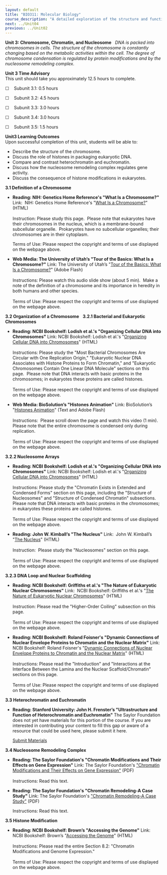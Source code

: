 ```yaml
---
layout: default
title: "BIO311: Molecular Biology"
course_description: "A detailed exploration of the structure and function of DNA and RNA and how these nucleic acids are used to form proteins, and their importance in genetics and inheritance. Special emphasis is placed on DNA replication, transcription, gene expression, mutation and repair, recombination, molecular techniques, and appropriate molecular models."
next: ../Unit04
previous: ../Unit02
---
```

**Unit 3: Chromosome, Chromatin, and Nucleosome** <span id="3"></span> 
*DNA is packed into chromosomes in cells. The structure of the
chromosome is constantly changing based on the metabolic activities
within the cell. The degree of chromosome condensation is regulated by
protein modifications and by the nucleosome remodeling complex.*

**Unit 3 Time Advisory**  
This unit should take you approximately 12.5 hours to complete.  
  
 ☐    Subunit 3.1: 0.5 hours  
  
 ☐    Subunit 3.2: 4.5 hours  
  
 ☐    Subunit 3.3: 3.0 hours  
  
 ☐    Subunit 3.4: 3.0 hours  
  
 ☐    Subunit 3.5: 1.5 hours

**Unit3 Learning Outcomes**  
Upon successful completion of this unit, students will be able to:
-   Describe the structure of the chromosome.
-   Discuss the role of histones in packaging eukaryotic DNA. 
-   Compare and contrast heterochromatin and euchromatin.
-   Discuss how the nucleosome remodeling complex regulates gene
    activity. 
-   Discuss the consequence of histone modifications in eukaryotes.

**3.1 Definition of a Chromosome** <span id="3.1"></span> 
-   **Reading: NIH: Genetics Home Reference's "What Is a Chromosome?"**
    Link:  NIH: Genetics Home Reference's "[What Is a
    Chromosome?](http://ghr.nlm.nih.gov/handbook/basics/chromosome)"
    (HTML)  
        
     Instruction: Please study this page.  Please note that eukaryotes
    have their chromosomes in the nucleus, which is a membrane-bound
    subcellular organelle.  Prokaryotes have no subcellular organelles;
    their chromosomes are in their cytoplasm.  
      
     Terms of Use: Please respect the copyright and terms of use
    displayed on the webpage above.

-   **Web Media: The University of Utah’s "Tour of the Basics: What Is a
    Chromosome?"**
    Link: The University of Utah’s "[Tour of the Basics: What Is a
    Chromosome?](http://learn.genetics.utah.edu/content/begin/traits/tour_chromosome.html)"
    (Adobe Flash)  
        
     Instructions: Please watch this audio slide show (about 5 min). 
    Make a note of the definition of a chromosome and its importance in
    heredity in both humans and other species.  
        
     Terms of Use: Please respect the copyright and terms of use
    displayed on the webpage above.

**3.2 Organization of a Chromosome** <span id="3.2"></span> 
**3.2.1 Bacterial and Eukaryotic Chromosomes** <span id="3.2.1"></span> 
-   **Reading: NCBI Bookshelf: Lodish et al.'s "Organizing Cellular DNA
    into Chromosomes"**
    Link: NCBI Bookshelf: Lodish et al.'s "[Organizing Cellular DNA into
    Chromosomes](http://www.ncbi.nlm.nih.gov/books/NBK21500/)" (HTML)  
        
     Instructions: Please study the "Most Bacterial Chromosomes Are
    Circular with One Replication Origin," "Eukaryotic Nuclear DNA
    Associates with Histone Proteins to Form Chromatin," and "Eukaryotic
    Chromosomes Contain One Linear DNA Molecule" sections on this page.
     Please note that DNA interacts with basic proteins in the
    chromosomes; in eukaryotes these proteins are called histones.  
        
     Terms of Use: Please respect the copyright and terms of use
    displayed on the webpage above.

-   **Web Media: BioSolution’s "Histones Animation"**
    Link: BioSolution’s "[Histones
    Animation](http://www.biosolutions.info/2007/05/histones.html)"
    (Text and Adobe Flash)  
        
     Instructions:  Please scroll down the page and watch this video (1
    min).  Please note that the entire chromosome is condensed only
    during replication.  
        
     Terms of Use: Please respect the copyright and terms of use
    displayed on the webpage above.

**3.2.2 Nucleosome Arrays** <span id="3.2.2"></span> 
-   **Reading: NCBI Bookshelf: Lodish et al.'s "Organizing Cellular DNA
    into Chromosomes"**
    Link: NCBI Bookshelf: Lodish et al.'s "[Organizing Cellular DNA into
    Chromosomes](http://www.ncbi.nlm.nih.gov/books/NBK21500/)" (HTML)  
        
     Instructions: Please study the "Chromatin Exists in Extended and
    Condensed Forms" section on this page, including the "Structure of
    Nucleosomes" and "Structure of Condensed Chromatin" subsections.
    Please note that DNA interacts with basic proteins in the
    chromosomes; in eukaryotes these proteins are called histones.  
        
     Terms of Use: Please respect the copyright and terms of use
    displayed on the webpage above.

-   **Reading: John W. Kimball’s "The Nucleus"**
    Link:  John W. Kimball’s "[The
    Nucleus](http://users.rcn.com/jkimball.ma.ultranet/BiologyPages/N/Nucleus.html)"
    (HTML)  
        
     Instruction:  Please study the "Nucleosomes" section on this
    page.  
        
     Terms of Use: Please respect the copyright and terms of use
    displayed on the webpage above. 

**3.2.3 DNA Loop and Nuclear Scaffolding** <span id="3.2.3"></span> 
-   **Reading: NCBI Bookshelf: Griffiths et al.'s "The Nature of
    Eukaryotic Nuclear Chromosomes"**
    Link:  NCBI Bookshelf: Griffiths et al.'s "[The Nature of Eukaryotic
    Nuclear Chromosomes](http://www.ncbi.nlm.nih.gov/books/NBK21306/)"
    (HTML)  
        
     Instruction: Please read the "Higher-Order Coiling" subsection on
    this page.  
        
     Terms of Use: Please respect the copyright and terms of use
    displayed on the webpage above.

-   **Reading: NCBI Bookshelf: Roland Foisner's "Dynamic Connections of
    Nuclear Envelope Proteins to Chromatin and the Nuclear Matrix"**
    Link: NCBI Bookshelf: Roland Foisner's "[Dynamic Connections of
    Nuclear Envelope Proteins to Chromatin and the Nuclear
    Matrix](http://www.ncbi.nlm.nih.gov/books/NBK6125/)" (HTML)  
        
     Instructions: Please read the "Introduction" and "Interactions at
    the Interface Between the Lamina and the Nuclear Scaffold/Chromatin"
    sections on this page.  
        
     Terms of Use: Please respect the copyright and terms of use
    displayed on the webpage above.

**3.3 Heterochromatin and Euchromatin** <span id="3.3"></span> 
-   **Reading: Stanford University: John H. Frenster’s "Ultrastructure
    and Function of Heterochromatin and Euchromatin"**
    The Saylor Foundation does not yet have materials for this portion
    of the course. If you are interested in contributing your content to
    fill this gap or aware of a resource that could be used here, please
    submit it here.

    [Submit Materials](/contribute/)

**3.4 Nucleosome Remodeling Complex** <span id="3.4"></span> 
-   **Reading: The Saylor Foundation's "Chromatin Modifications and
    Their Effects on Gene Expression"**
    Link: The Saylor Foundation's ["Chromatin Modifications and Their
    Effects on Gene
    Expression](https://resources.saylor.org/archived/wp-content/uploads/2013/10/BIO311-3.4.1-Chromatin-Modifications-and-Their-Effects-on-Gene-Expression-FINAL.pdf)["](https://resources.saylor.org/archived/wp-content/uploads/2013/10/BIO311-3.4.1-Chromatin-Modifications-and-Their-Effects-on-Gene-Expression-FINAL.pdf)
    (PDF)  
        
     Instructions: Read this text.

-   **Reading: The Saylor Foundation's "Chromatin Remodeling-A Case
    Study"**
    Link: The Saylor Foundation's ["Chromatin Remodeling-A Case
    Study"](https://resources.saylor.org/archived/wp-content/uploads/2013/10/BIO311-3.4.2-Chromatin-Remodeling-A-Case-Study-FINAL.pdf)
    (PDF)  
      
     Instructions: Read this text.

**3.5 Histone Modification** <span id="3.5"></span> 
-   **Reading: NCBI Bookshelf: Brown’s "Accessing the Genome"**
    Link: NCBI Bookshelf: Brown’s "[Accessing the
    Genome](http://www.ncbi.nlm.nih.gov/books/NBK21137/)" (HTML)  
        
     Instructions: Please read the entire Section 8.2: "Chromatin
    Modifications and Genome Expression."  
        
     Terms of Use: Please respect the copyright and terms of use
    displayed on the webpage above.


